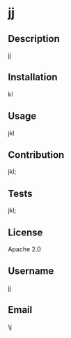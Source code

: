 # jj

## Description

jj

## Installation

kl

## Usage

jkl

## Contribution

jkl;

## Tests

jkl;

## License

Apache 2.0

## Username

jj

## Email

\j

